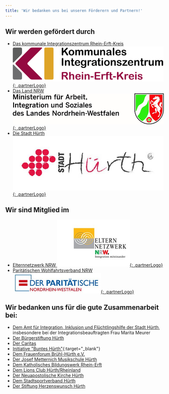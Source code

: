 ```yaml
---
title: 'Wir bedanken uns bei unseren Förderern und Partnern!'
---
```



## Wir werden gef&ouml;rdert durch

* [Das kommunale Integrationszentrum Rhein-Erft-Kreis ![](/assets/images/logos/ki-rek.jpg){: .partnerLogo}](http://www.kommunale-integrationszentren-nrw.de/rhein-erft-kreis)
* [Das Land NRW ![](/assets/images/logos/logo-ministerium.jpg){: .partnerLogo}](https://www.mais.nrw/)
* [Die Stadt H&uuml;rth ![](/assets/images/logos/logo-stadt.jpg){: .partnerLogo}](http://www.huerth.de)


## Wir sind Mitglied im

* [Elternnetzwerk NRW ![](/assets/images/logos/logo-elternnetzwerk.jpg){: .partnerLogo}](http://www.paritaet-nrw.org)
* [Parit&auml;tischen Wohlfahrtsverband NRW ![](/assets/images/logos/logo-der-paritaetische.jpg){: .partnerLogo}](http://www.paritaet-nrw.org)


## Wir bedanken uns f&uuml;r die gute Zusammenarbeit bei:

* [Dem Amt f&uuml;r Integration, Inklusion und Fl&uuml;chtlingshilfe der Stadt H&uuml;rth](http://www.huerth.de/vv/oe/dezernat3/Amt_53.php), insbesondere bei der Integrationsbeauftragten Frau Marita Meurer
* [Der B&uuml;rgerstiftung H&uuml;rth](http://www.buergerstiftung-huerth.de)
* [Der Caritas](https://caritas.erzbistum-koeln.de/rheinerft_cv/)
* [Initiative "Buntes H&uuml;rth"](http://www.buntes-huerth.de){:target="_blank"}
* [Dem Frauenforum Br&uuml;hl-H&uuml;rth e.V.](http://www.frauen-forum.biz)
* [Der Josef Metternich Musikschule H&uuml;rth](http://www.huerth.de/kultur/musikschule/musikschule.php)
* [Dem Katholisches Bildungswerk Rhein-Erft](http://bildung.erzbistum-koeln.de/bw-rhein-erft-kreis)
* [Dem Lions Club H&uuml;rth/Rheinland](http://www.lc-huerth.de)
* [Der Neuapostolische Kirche H&uuml;rth](http://www.nak-koeln-west.de/start/unsere_gemeinden/huerth)
* [Dem Stadtsportverband H&uuml;rth](http://www.ssv-huerth.de)
* [Der Stiftung Herzenswunsch H&uuml;rth](http://www.stiftung-herzenswunsch.de)